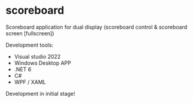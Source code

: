 # scoreboard
Scoreboard application for dual display (scoreboard control & scoreboard screen [fullscreen])

Development tools:
- Visual studio 2022
- Windows Desktop APP
- .NET 6 
- C#
- WPF / XAML


Development in initial stage!